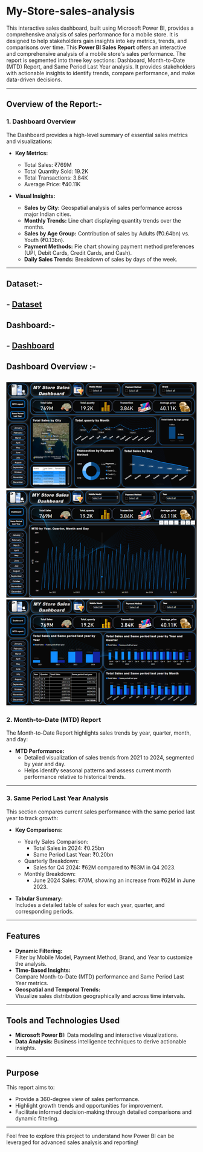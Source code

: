# My-Store-sales-analysis
This interactive sales dashboard, built using Microsoft Power BI, provides a comprehensive analysis of sales performance for a mobile store. It is designed to help stakeholders gain insights into key metrics, trends, and comparisons over time.
This **Power BI Sales Report** offers an interactive and comprehensive analysis of a mobile store's sales performance. The report is segmented into three key sections: Dashboard, Month-to-Date (MTD) Report, and Same Period Last Year analysis. It provides stakeholders with actionable insights to identify trends, compare performance, and make data-driven decisions.

---

## Overview of the Report:-

### **1. Dashboard Overview**
The Dashboard provides a high-level summary of essential sales metrics and visualizations:
- **Key Metrics:**
  - Total Sales: ₹769M  
  - Total Quantity Sold: 19.2K  
  - Total Transactions: 3.84K  
  - Average Price: ₹40.11K  

- **Visual Insights:**
  - **Sales by City:** Geospatial analysis of sales performance across major Indian cities.
  - **Monthly Trends:** Line chart displaying quantity trends over the months.
  - **Sales by Age Group:** Contribution of sales by Adults (₹0.64bn) vs. Youth (₹0.13bn).
  - **Payment Methods:** Pie chart showing payment method preferences (UPI, Debit Cards, Credit Cards, and Cash).
  - **Daily Sales Trends:** Breakdown of sales by days of the week.

---
## Dataset:-
## - <a href="https://github.com/darshan-masane/My-Store-sales-analysis/blob/main/Mobile%20Sales%20Data.xlsx">Dataset</a>
## Dashboard:-
## - <a href="https://github.com/darshan-masane/My-Store-sales-analysis/blob/main/MyStore.pbix">Dashboard</a>
## Dashboard Overview :-
![Screenshot%202025-01-07%20201758.png](https://github.com/darshan-masane/My-Store-sales-analysis/blob/main/Screenshot%202025-01-07%20201758.png)
![Screenshot%202025-01-07%20201814.png](https://github.com/darshan-masane/My-Store-sales-analysis/blob/main/Screenshot%202025-01-07%20201814.png)
![Screenshot%202025-01-07%20201824.png](https://github.com/darshan-masane/My-Store-sales-analysis/blob/main/Screenshot%202025-01-07%20201824.png)
---

### **2. Month-to-Date (MTD) Report**
The Month-to-Date Report highlights sales trends by year, quarter, month, and day:
- **MTD Performance:**  
  - Detailed visualization of sales trends from 2021 to 2024, segmented by year and day.  
  - Helps identify seasonal patterns and assess current month performance relative to historical trends.

---

### **3. Same Period Last Year Analysis**
This section compares current sales performance with the same period last year to track growth:
- **Key Comparisons:**
  - Yearly Sales Comparison:
    - Total Sales in 2024: ₹0.25bn  
    - Same Period Last Year: ₹0.20bn  
  - Quarterly Breakdown:  
    - Sales for Q4 2024: ₹62M compared to ₹63M in Q4 2023.  
  - Monthly Breakdown:
    - June 2024 Sales: ₹70M, showing an increase from ₹62M in June 2023.  

- **Tabular Summary:**  
  Includes a detailed table of sales for each year, quarter, and corresponding periods.

---

## Features
- **Dynamic Filtering:**  
  Filter by Mobile Model, Payment Method, Brand, and Year to customize the analysis.
- **Time-Based Insights:**  
  Compare Month-to-Date (MTD) performance and Same Period Last Year metrics.
- **Geospatial and Temporal Trends:**  
  Visualize sales distribution geographically and across time intervals.

---

## Tools and Technologies Used
- **Microsoft Power BI:** Data modeling and interactive visualizations.
- **Data Analysis:** Business intelligence techniques to derive actionable insights.

---

## Purpose
This report aims to:
- Provide a 360-degree view of sales performance.
- Highlight growth trends and opportunities for improvement.
- Facilitate informed decision-making through detailed comparisons and dynamic filtering.

---

Feel free to explore this project to understand how Power BI can be leveraged for advanced sales analysis and reporting!
